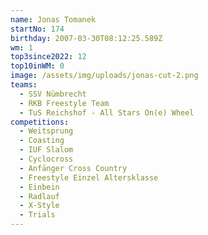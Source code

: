 ```yaml
---
name: Jonas Tomanek
startNo: 174
birthday: 2007-03-30T08:12:25.589Z
wm: 1
top3since2022: 12
top10inWM: 0
image: /assets/img/uploads/jonas-cut-2.png
teams:
  - SSV Nümbrecht
  - RKB Freestyle Team
  - TuS Reichshof - All Stars On(e) Wheel
competitions:
  - Weitsprung
  - Coasting
  - IUF Slalom
  - Cyclocross
  - Anfänger Cross Country
  - Freestyle Einzel Altersklasse
  - Einbein
  - Radlauf
  - X-Style
  - Trials
---
```

